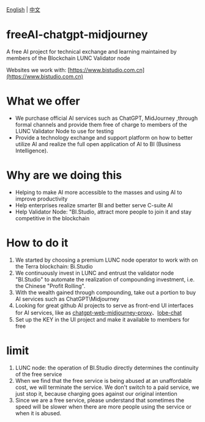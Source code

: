 [English](https://github.com/osbi-code/freeAI-chatgpt-midjourney) | [中文](https://github.com/osbi-code/freeAI-chatgpt-midjourney/blob/main/README_CN.md)
# freeAI-chatgpt-midjourney
A free AI project for technical exchange and learning maintained by members of the Blockchain LUNC Validator node  

Websites we work with: [https://www.bistudio.com.cn](https://www.bistudio.com.cn)

# What we offer
- We purchase official AI services such as ChatGPT, MidJourney ,through formal channels and provide them free of charge to members of the LUNC Validator Node to use for testing  
- Provide a technology exchange and support platform on how to better utilize AI and realize the full open application of AI to BI (Business Intelligence).

# Why are we doing this 
- Helping to make AI more accessible to the masses and using AI to improve productivity
- Help enterprises realize smarter BI and better serve C-suite AI
- Help Validator Node: "BI.Studio, attract more people to join it and stay competitive in the blockchain

# How to do it
1. We started by choosing a premium LUNC node operator to work with on the Terra blockchain: Bi.Studio
2. We continuously invest in LUNC and entrust the validator node "BI.Studio" to automate the realization of compounding investment, i.e. the Chinese "Profit Rolling".
3. With the wealth gained through compounding, take out a portion to buy AI services such as ChatGPT\Midjourney
4. Looking for great github AI projects to serve as front-end UI interfaces for AI services, like as [chatgpt-web-midjourney-proxy](https://github.com/Dooy/chatgpt-web-midjourney-proxy)、[lobe-chat](https://github.com/lobehub/lobe-chat)
5. Set up the KEY in the UI project and make it available to members for free

# limit
1. LUNC node: the operation of BI.Studio directly determines the continuity of the free service
2. When we find that the free service is being abused at an unaffordable cost, we will terminate the service. We don't switch to a paid service, we just stop it, because charging goes against our original intention
3. Since we are a free service, please understand that sometimes the speed will be slower when there are more people using the service or when it is abused.
